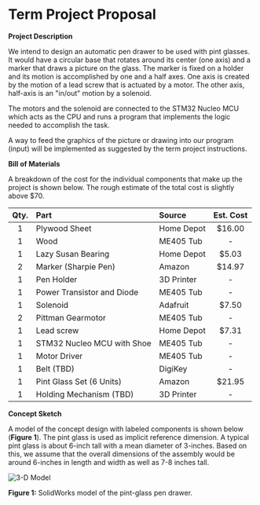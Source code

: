 # Term Project Proposal

 **Project Description**
 
 We intend to design an automatic pen drawer to be used with pint glasses. It would have a circular base that rotates around its center (one axis) and a marker that draws a picture on the glass. The marker is fixed on a holder and its motion is accomplished by one and a half axes. One axis is created by the motion of a lead screw that is actuated by a motor. The other axis, half-axis is an "in/out" motion by a solenoid.
 
 The motors and the solenoid are connected to the STM32 Nucleo MCU which acts as the CPU and runs a program that implements the logic needed to accomplish the task.
 
 A way to feed the graphics of the picture or drawing into our program (input) will be implemented as suggested by the term project instructions.
 
 **Bill of Materials**
 
 A breakdown of the cost for the individual components that make up the project is shown below. The rough estimate of the total cost is slightly above $70. 
 
 | Qty. | Part                  		| Source                | Est. Cost |
 |:----:|:------------------------------|:----------------------|:---------:|
 |  1   | Plywood Sheet					| Home Depot            |  $16.00   |
 |  1   | Wood							| ME405 Tub             |     -     |
 |  1   | Lazy Susan Bearing    		| Home Depot            |   $5.03   |
 |  2   | Marker (Sharpie Pen)			| Amazon			    |  $14.97   |
 |  1   | Pen Holder	        		| 3D Printer            |     -     |
 |  1   | Power Transistor and Diode	| ME405 Tub             |     -     |
 |  1   | Solenoid				        | Adafruit				|   $7.50	|
 |  2   | Pittman Gearmotor				| ME405 Tub             |     -     |
 |  1   | Lead screw					| Home Depot            |   $7.31   |
 |  1   | STM32 Nucleo MCU with Shoe 	| ME405 Tub             |     -     |
 |  1   | Motor Driver					| ME405 Tub             |     -     |
 |  1   | Belt (TBD)					| DigiKey     	        |     -     |
 |  1   | Pint Glass Set (6 Units)		| Amazon	            |  $21.95   |
 |  1   | Holding Mechanism (TBD)		| 3D Printer            |     -     |

 
 **Concept Sketch**
 
 A model of the concept design with labeled components is shown below (**Figure 1**). The pint glass is used as implicit reference dimension. A typical pint glass is about 6-inch tall with a mean diameter of 3-inches. Based on this, we assume that the overall dimensions of the assembly would be around 6-inches in length and width as well as 7-8 inches tall.
 
  ![3-D Model](https://github.com/jdlu97/Term-Project/blob/main/src/term_proj_drawing.png?raw=true)
 
 **Figure 1:** SolidWorks model of the pint-glass pen drawer.
 
 